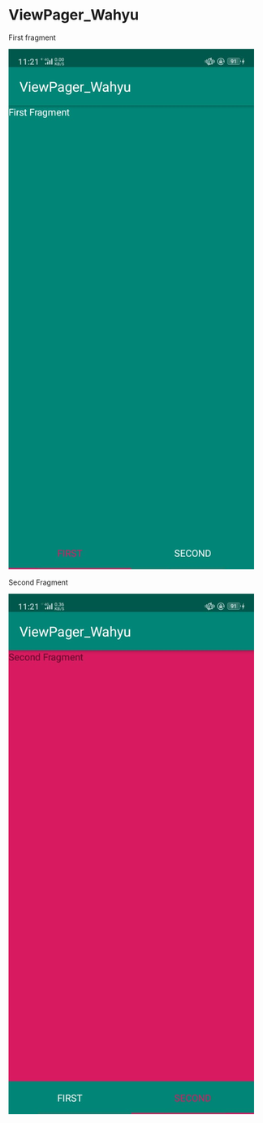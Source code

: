 # ViewPager_Wahyu

First fragment

![alt text](https://github.com/wahyuutami/ViewPager_Wahyu/blob/master/8.jpeg)

Second Fragment

![alt text](https://github.com/wahyuutami/ViewPager_Wahyu/blob/master/7.jpeg)
